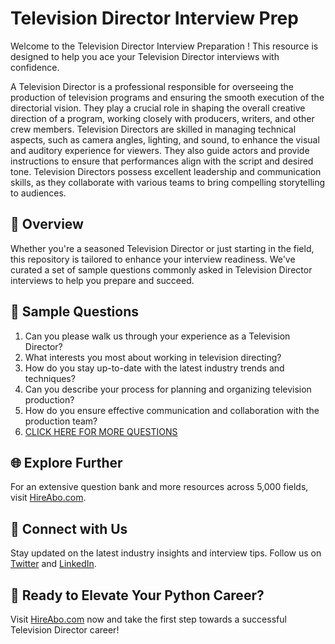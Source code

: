 # Television Director Interview Prep

Welcome to the Television Director Interview Preparation ! This resource is designed to help you ace your Television Director interviews with confidence.

A Television Director is a professional responsible for overseeing the production of television programs and ensuring the smooth execution of the directorial vision. They play a crucial role in shaping the overall creative direction of a program, working closely with producers, writers, and other crew members. Television Directors are skilled in managing technical aspects, such as camera angles, lighting, and sound, to enhance the visual and auditory experience for viewers. They also guide actors and provide instructions to ensure that performances align with the script and desired tone. Television Directors possess excellent leadership and communication skills, as they collaborate with various teams to bring compelling storytelling to audiences.

## 🚀 Overview

Whether you're a seasoned Television Director or just starting in the field, this repository is tailored to enhance your interview readiness. We've curated a set of sample questions commonly asked in Television Director interviews to help you prepare and succeed.

## 📝 Sample Questions

1. Can you please walk us through your experience as a Television Director?
2. What interests you most about working in television directing?
3. How do you stay up-to-date with the latest industry trends and techniques?
4. Can you describe your process for planning and organizing television production?
5. How do you ensure effective communication and collaboration with the production team?
6. [CLICK HERE FOR MORE QUESTIONS](https://hireabo.com/job/8_2_34/Television%20Director)

## 🌐 Explore Further

For an extensive question bank and more resources across 5,000 fields, visit [HireAbo.com](https://www.hireabo.com).

## 📱 Connect with Us

Stay updated on the latest industry insights and interview tips. Follow us on [Twitter](https://twitter.com/hireabo) and [LinkedIn](https://www.linkedin.com/in/hire-abo-3609972a8/).

## 🚀 Ready to Elevate Your Python Career?

Visit [HireAbo.com](https://www.hireabo.com) now and take the first step towards a successful Television Director career!
